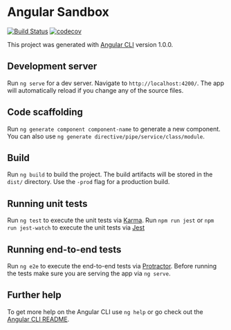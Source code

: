 # Angular Sandbox

[![Build Status](https://travis-ci.org/lucassus/angular-sandbox.svg?branch=master)](https://travis-ci.org/lucassus/angular-sandbox)
[![codecov](https://codecov.io/gh/lucassus/angular-sandbox/branch/master/graph/badge.svg)](https://codecov.io/gh/lucassus/angular-sandbox)

This project was generated with [Angular CLI](https://github.com/angular/angular-cli) version 1.0.0.

## Development server

Run `ng serve` for a dev server. Navigate to `http://localhost:4200/`. The app will automatically reload if you change any of the source files.

## Code scaffolding

Run `ng generate component component-name` to generate a new component. You can also use `ng generate directive/pipe/service/class/module`.

## Build

Run `ng build` to build the project. The build artifacts will be stored in the `dist/` directory. Use the `-prod` flag for a production build.

## Running unit tests

Run `ng test` to execute the unit tests via [Karma](https://karma-runner.github.io).
Run `npm run jest` or `npm run jest-watch` to execute the unit tests via [Jest](http://facebook.github.io/jest/)

## Running end-to-end tests

Run `ng e2e` to execute the end-to-end tests via [Protractor](http://www.protractortest.org/).
Before running the tests make sure you are serving the app via `ng serve`.

## Further help

To get more help on the Angular CLI use `ng help` or go check out the [Angular CLI README](https://github.com/angular/angular-cli/blob/master/README.md).
